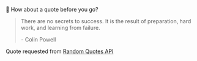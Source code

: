 📣 How about a quote before you go?

> There are no secrets to success. It is the result of preparation, hard work, and learning from failure.
>
> <p>- Colin Powell</p>

Quote requested from [Random Quotes API](https://github.com/lukePeavey/quotable)
